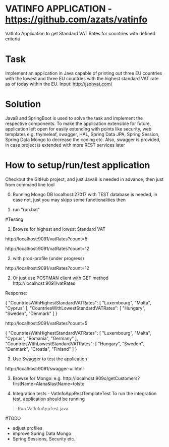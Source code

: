 # VATINFO APPLICATION - https://github.com/azats/vatinfo

 VatInfo Application to get Standard VAT Rates for countries with defined  criteria
 
# Task
Implement an application in Java capable of printing out three EU countries with the lowest and three EU countries with 
the highest standard VAT rate as of today within the EU.  Input: http://jsonvat.com/

# Solution 
Java8 and SpringBoot is used to solve the task and implement the respective components. 
To make the application extensible for future,  application left open for easily extending with points like security, web templates e.g. thymeleaf, swagger, HAL, Spring Data JPA, Spring Session, Spring Data Mongo to decrease the coding etc.  Also, swagger is provided, in case project is extended with more REST services later


# How to setup/run/test application
Checkout the GitHub project, and just Java8 is needed in advance, then just from command line tool 

0. Running Mongo DB localhost:27017 with TEST database is needed, in case not, just you may skipp some functionalities then 
 
1. run "run.bat"  


#Testing

1. Browse for highest and lowest Standard VAT 

http://localhost:9091/vatRates?count=5

http://localhost:9091/vatRates?count=12

2. with prod-profile (under progress)
 
http://localhost:9091/vatRates?count=12


2. Or just use POSTMAN client  with GET method 
http://localhost:9091/vatRates

Response:

{
    "CountriesWithHighestStandardVATRates": [
        "Luxembourg",
        "Malta",
        "Cyprus"
    ],
    "CountriesWithLowestStandardVATRates": [
        "Hungary",
        "Sweden",
        "Denmark"
    ]
}


http://localhost:9091/vatRates?count=5

{
    "CountriesWithHighestStandardVATRates": [
        "Luxembourg",
        "Malta",
        "Cyprus",
        "Romania",
        "Germany"
    ],
    "CountriesWithLowestStandardVATRates": [
        "Hungary",
        "Sweden",
        "Denmark",
        "Croatia",
        "Finland"
    ]
}


3. Use Swagger to test the application

http://localhost:9091/swagger-ui.html


3. Browse for Mongo: e.g. http://localhost:909o/getCustomers?firstName=Alana&lastName=tolsto
 

4. Integration tests  - VatInfoAppRestTemplateTest
To run the integration test, application should be running 
> Run VatInfoAppTest.java 
 

  
#TODO
 - adjust profiles
 - improve Spring Data Mongo  
 - Spring Sessions, Security etc. 

